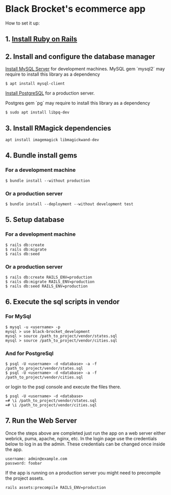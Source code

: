# Black Brocket's ecommerce app

How to set it up:

## 1. [Install Ruby on Rails](https://www.digitalocean.com/community/tutorials/how-to-install-ruby-on-rails-with-rbenv-on-ubuntu-18-04)

## 2. Install and configure the database manager
[Install MySQL Server](https://www.digitalocean.com/community/tutorials/how-to-install-mysql-on-ubuntu-18-04) for development machines.
MySQL gem ´mysql2´ may require to install this library as a dependency

    $ apt install mysql-client

[Install PostgreSQL](https://www.digitalocean.com/community/tutorials/how-to-install-and-use-postgresql-on-ubuntu-18-04) for a production server.

Postgres gem ´pg´ may require to install this library as a dependency

    $ sudo apt install libpq-dev

## 3. Install RMagick dependencies
    apt install imagemagick libmagickwand-dev

## 4. Bundle install gems
### For a development machine
    $ bundle install --without production

### Or a production server
    $ bundle install --deployment --without development test

## 5. Setup database
### For a development machine
    $ rails db:create
    $ rails db:migrate
    $ rails db:seed

### Or a production server
    $ rails db:create RAILS_ENV=production
    $ rails db:migrate RAILS_ENV=production
    $ rails db:seed RAILS_ENV=production

## 6. Execute the sql scripts in vendor
### For MySql
    $ mysql -u <username> -p
    mysql > use black-brocket_development
    mysql > source /path_to_project/vendor/states.sql
    mysql > source /path_to_project/vendor/cities.sql

### And for PostgreSql
    $ psql -U <username> -d <database> -a -f /path_to_project/vendor/states.sql
    $ psql -U <username> -d <database> -a -f /path_to_project/vendor/cities.sql

or login to the psql console and execute the files there.

    $ psql -U <username> -d <database>
    =# \i /path_to_project/vendor/states.sql
    =# \i /path_to_project/vendor/cities.sql

## 7. Run the Web Server
Once the steps above are completed just run the app on a web server
either webrick, puma, apache, nginx, etc. In the login page use the credentials
below to log in as the admin. These credentials can be changed once inside
the app.

    username: admin@example.com
    password: foobar

If the app is running on a production server you might need to precompile
the project assets.

    rails assets:precompile RAILS_ENV=production
